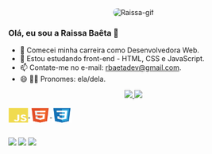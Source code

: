
<div align="center">
<img alt="Raissa-gif" height="250" style="border-radius:50px;" src="https://camo.githubusercontent.com/b97dae894cb0ac4bf8a0fc7e4e2f8b4a41a7e80c3f515f3e2c2ac0c7fa1f1396/68747470733a2f2f6d656469612e67697068792e636f6d2f6d656469612f32614952784a38596974583034416d346b4f2f67697068792e676966"/>
</div>


### Olá, eu sou a Raissa Baêta 👋

- 🔭 Comecei minha carreira como Desenvolvedora Web.
- 🌱 Estou estudando front-end - HTML, CSS e JavaScript.
- 📫 Contate-me no e-mail: rbaetadev@gmail.com.
- 😄 🏳️‍🌈 Pronomes: ela/dela.

<div align="center">
  <a href="https://github.com/raissabaeta">
  <img height="150em" src="https://github-readme-stats.vercel.app/api?username=raissabaeta&show_icons=true&theme=dracula&include_all_commits=true&count_private=true"/>
  <img height="150em" src="https://github-readme-stats.vercel.app/api/top-langs/?username=raissabaeta&layout=compact&langs_count=7&theme=dracula"/>
</div>

 <div style="display: inline_block"><br>
<img align="center" alt="Raissa-Js" height="30" width="40" src="https://raw.githubusercontent.com/devicons/devicon/master/icons/javascript/javascript-plain.svg">
  <img align="center" alt="Rafa-HTML" height="30" width="40" src="https://raw.githubusercontent.com/devicons/devicon/master/icons/html5/html5-original.svg">
  <img align="center" alt="Rafa-CSS" height="30" width="40" src="https://raw.githubusercontent.com/devicons/devicon/master/icons/css3/css3-original.svg">
</div>

 ##
  
<div> 
  <a target="_blank" href="https://instagram.com/rahbaeta"><img src="https://img.shields.io/badge/-Instagram-%23E4405F?style=for-the-badge&logo=instagram&logoColor=white" target="_blank"></a>
  <a href = "mailto:rbaetadev@gmail.com"><img src="https://img.shields.io/badge/-Gmail-%23333?style=for-the-badge&logo=gmail&logoColor=white" target="_blank"></a>
  <a href="https://www.linkedin.com/in/raissa-ba%C3%AAta-299615190" target="_blank"><img src="https://img.shields.io/badge/-LinkedIn-%230077B5?style=for-the-badge&logo=linkedin&logoColor=white" target="_blank"></a> 
 
</div>
